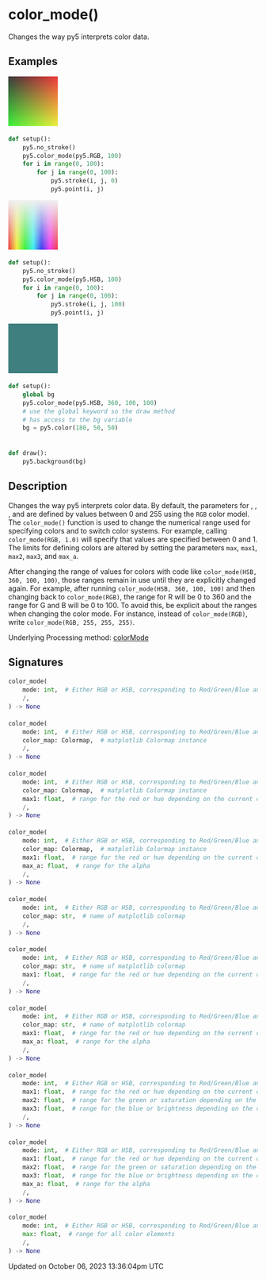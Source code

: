 # color_mode()

Changes the way py5 interprets color data.

## Examples

<div class="example-table">

<div class="example-row"><div class="example-cell-image">

![example picture for color_mode()](/images/reference/Sketch_color_mode_0.png)

</div><div class="example-cell-code">

```python
def setup():
    py5.no_stroke()
    py5.color_mode(py5.RGB, 100)
    for i in range(0, 100):
        for j in range(0, 100):
            py5.stroke(i, j, 0)
            py5.point(i, j)
```

</div></div>

<div class="example-row"><div class="example-cell-image">

![example picture for color_mode()](/images/reference/Sketch_color_mode_1.png)

</div><div class="example-cell-code">

```python
def setup():
    py5.no_stroke()
    py5.color_mode(py5.HSB, 100)
    for i in range(0, 100):
        for j in range(0, 100):
            py5.stroke(i, j, 100)
            py5.point(i, j)
```

</div></div>

<div class="example-row"><div class="example-cell-image">

![example picture for color_mode()](/images/reference/Sketch_color_mode_2.png)

</div><div class="example-cell-code">

```python
def setup():
    global bg
    py5.color_mode(py5.HSB, 360, 100, 100)
    # use the global keyword so the draw method
    # has access to the bg variable
    bg = py5.color(180, 50, 50)


def draw():
    py5.background(bg)
```

</div></div>

</div>

## Description

Changes the way py5 interprets color data. By default, the parameters for [](sketch_fill), [](sketch_stroke), [](sketch_background), and [](sketch_color) are defined by values between 0 and 255 using the `RGB` color model. The `color_mode()` function is used to change the numerical range used for specifying colors and to switch color systems. For example, calling `color_mode(RGB, 1.0)` will specify that values are specified between 0 and 1. The limits for defining colors are altered by setting the parameters `max`, `max1`, `max2`, `max3`, and `max_a`.

After changing the range of values for colors with code like `color_mode(HSB, 360, 100, 100)`, those ranges remain in use until they are explicitly changed again. For example, after running `color_mode(HSB, 360, 100, 100)` and then changing back to `color_mode(RGB)`, the range for R will be 0 to 360 and the range for G and B will be 0 to 100. To avoid this, be explicit about the ranges when changing the color mode. For instance, instead of `color_mode(RGB)`, write `color_mode(RGB, 255, 255, 255)`.

Underlying Processing method: [colorMode](https://processing.org/reference/colorMode_.html)

## Signatures

```python
color_mode(
    mode: int,  # Either RGB or HSB, corresponding to Red/Green/Blue and Hue/Saturation/Brightness
    /,
) -> None

color_mode(
    mode: int,  # Either RGB or HSB, corresponding to Red/Green/Blue and Hue/Saturation/Brightness
    color_map: Colormap,  # matplotlib Colormap instance
    /,
) -> None

color_mode(
    mode: int,  # Either RGB or HSB, corresponding to Red/Green/Blue and Hue/Saturation/Brightness
    color_map: Colormap,  # matplotlib Colormap instance
    max1: float,  # range for the red or hue depending on the current color mode
    /,
) -> None

color_mode(
    mode: int,  # Either RGB or HSB, corresponding to Red/Green/Blue and Hue/Saturation/Brightness
    color_map: Colormap,  # matplotlib Colormap instance
    max1: float,  # range for the red or hue depending on the current color mode
    max_a: float,  # range for the alpha
    /,
) -> None

color_mode(
    mode: int,  # Either RGB or HSB, corresponding to Red/Green/Blue and Hue/Saturation/Brightness
    color_map: str,  # name of matplotlib colormap
    /,
) -> None

color_mode(
    mode: int,  # Either RGB or HSB, corresponding to Red/Green/Blue and Hue/Saturation/Brightness
    color_map: str,  # name of matplotlib colormap
    max1: float,  # range for the red or hue depending on the current color mode
    /,
) -> None

color_mode(
    mode: int,  # Either RGB or HSB, corresponding to Red/Green/Blue and Hue/Saturation/Brightness
    color_map: str,  # name of matplotlib colormap
    max1: float,  # range for the red or hue depending on the current color mode
    max_a: float,  # range for the alpha
    /,
) -> None

color_mode(
    mode: int,  # Either RGB or HSB, corresponding to Red/Green/Blue and Hue/Saturation/Brightness
    max1: float,  # range for the red or hue depending on the current color mode
    max2: float,  # range for the green or saturation depending on the current color mode
    max3: float,  # range for the blue or brightness depending on the current color mode
    /,
) -> None

color_mode(
    mode: int,  # Either RGB or HSB, corresponding to Red/Green/Blue and Hue/Saturation/Brightness
    max1: float,  # range for the red or hue depending on the current color mode
    max2: float,  # range for the green or saturation depending on the current color mode
    max3: float,  # range for the blue or brightness depending on the current color mode
    max_a: float,  # range for the alpha
    /,
) -> None

color_mode(
    mode: int,  # Either RGB or HSB, corresponding to Red/Green/Blue and Hue/Saturation/Brightness
    max: float,  # range for all color elements
    /,
) -> None
```

Updated on October 06, 2023 13:36:04pm UTC
